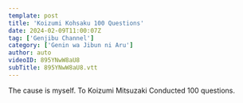 ```yaml
---
template: post
title: 'Koizumi Kohsaku 100 Questions'
date: 2024-02-09T11:00:07Z
tag: ['Genjibu Channel']
category: ['Genin wa Jibun ni Aru']
author: auto 
videoID: 895YNwW8aU8
subTitle: 895YNwW8aU8.vtt
---
```

The cause is myself. To Koizumi Mitsuzaki
Conducted 100 questions.

